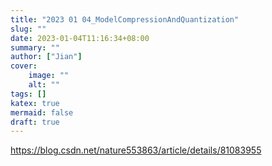 ```yaml
---
title: "2023 01 04_ModelCompressionAndQuantization"
slug: ""
date: 2023-01-04T11:16:34+08:00
summary: ""
author: ["Jian"]
cover:
    image: ""
    alt: ""
tags: []
katex: true
mermaid: false
draft: true
---
```

https://blog.csdn.net/nature553863/article/details/81083955
